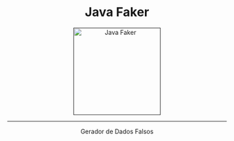 <h1 align="Center"> Java Faker </h1>
<div align="center">
  <a href=""><img src="https://miro.medium.com/v2/resize:fit:790/1*nQq_1UizpnVtMeux4NXvjw.png" height="200" weight="200" alt="Java Faker"></a>
</div><hr>

<div align="center">
    <p> Gerador de Dados Falsos </p>
</div>

